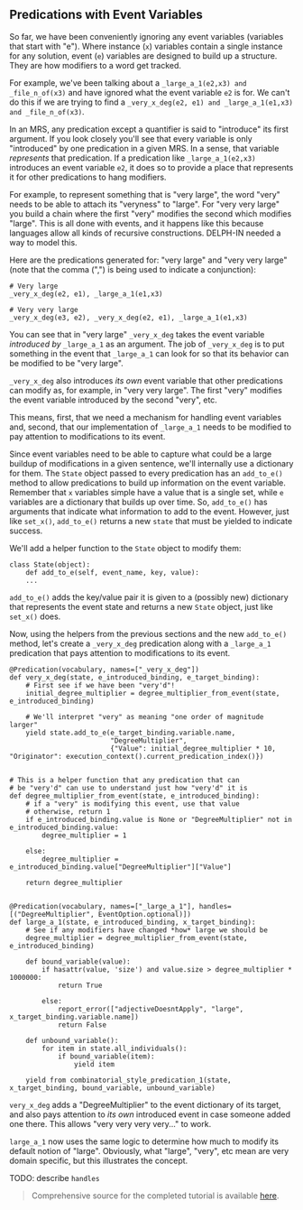 ## Predications with Event Variables
So far, we have been conveniently ignoring any event variables (variables that start with "e"). Where instance (`x`) variables contain a single instance for any solution, event (`e`) variables are designed to build up a structure. They are how modifiers to a word get tracked. 

For example, we've been talking about a `_large_a_1(e2,x3) and _file_n_of(x3)` and have ignored what the event variable `e2` is for. We can't do this if we are trying to find a `_very_x_deg(e2, e1) and _large_a_1(e1,x3) and _file_n_of(x3)`.

In an MRS, any predication except a quantifier is said to "introduce" its first argument. If you look closely you'll see that every variable is only "introduced" by one predication in a given MRS.  In a sense, that variable *represents* that predication.  If a predication like `_large_a_1(e2,x3)` introduces an event variable `e2`, it does so to provide a place that represents it for other predications to hang modifiers.

For example, to represent something that is "very large", the word "very" needs to be able to attach its "veryness" to "large". For "very very large" you build a chain where the first "very" modifies the second which modifies "large". This is all done with events, and it happens like this because languages allow all kinds of recursive constructions. DELPH-IN needed a way to model this.

Here are the predications generated for: "very large" and "very very large" (note that the comma (",") is being used to indicate a conjunction):

~~~
# Very large
_very_x_deg(e2, e1), _large_a_1(e1,x3)

# Very very large
_very_x_deg(e3, e2), _very_x_deg(e2, e1), _large_a_1(e1,x3)
~~~

You can see that in "very large" `_very_x_deg` takes the event variable *introduced by* `_large_a_1` as an argument. The job of `_very_x_deg` is to put something in the event that `_large_a_1` can look for so that its behavior can be modified to be "very large". 

`_very_x_deg` also introduces *its own* event variable that other predications can modify as, for example, in "very very large". The first "very" modifies the event variable introduced by the second "very", etc.

This means, first, that we need a mechanism for handling event variables and, second, that our implementation of `_large_a_1` needs to be modified to pay attention to modifications to its event.

Since event variables need to be able to capture what could be a large buildup of modifications in a given sentence, we'll internally use a dictionary for them. The `State` object passed to every predication has an `add_to_e()` method to allow predications to build up information on the event variable.  Remember that `x` variables simple have a value that is a single set, while `e` variables are a dictionary that builds up over time. So, `add_to_e()` has arguments that indicate what information to add to the event. However, just like `set_x()`,  `add_to_e()` returns a new `state` that must be yielded to indicate success.



We'll add a helper function to the `State` object to modify them:


~~~
class State(object):
    def add_to_e(self, event_name, key, value):
    ...
~~~
`add_to_e()` adds the key/value pair it is given to a (possibly new) dictionary that represents the event state and returns a new `State` object, just like `set_x()` does. 

Now, using the helpers from the previous sections and the new `add_to_e()` method, let's create a `_very_x_deg` predication along with a `_large_a_1` predication that pays attention to modifications to its event.

~~~
@Predication(vocabulary, names=["_very_x_deg"])
def very_x_deg(state, e_introduced_binding, e_target_binding):
    # First see if we have been "very'd"!
    initial_degree_multiplier = degree_multiplier_from_event(state, e_introduced_binding)

    # We'll interpret "very" as meaning "one order of magnitude larger"
    yield state.add_to_e(e_target_binding.variable.name, 
                         "DegreeMultiplier", 
                         {"Value": initial_degree_multiplier * 10, "Originator": execution_context().current_predication_index()})


# This is a helper function that any predication that can
# be "very'd" can use to understand just how "very'd" it is
def degree_multiplier_from_event(state, e_introduced_binding):
    # if a "very" is modifying this event, use that value
    # otherwise, return 1
    if e_introduced_binding.value is None or "DegreeMultiplier" not in e_introduced_binding.value:
        degree_multiplier = 1

    else:
        degree_multiplier = e_introduced_binding.value["DegreeMultiplier"]["Value"]

    return degree_multiplier


@Predication(vocabulary, names=["_large_a_1"], handles=[("DegreeMultiplier", EventOption.optional)])
def large_a_1(state, e_introduced_binding, x_target_binding):
    # See if any modifiers have changed *how* large we should be
    degree_multiplier = degree_multiplier_from_event(state, e_introduced_binding)

    def bound_variable(value):
        if hasattr(value, 'size') and value.size > degree_multiplier * 1000000:
            return True

        else:
            report_error(["adjectiveDoesntApply", "large", x_target_binding.variable.name])
            return False

    def unbound_variable():
        for item in state.all_individuals():
            if bound_variable(item):
                yield item

    yield from combinatorial_style_predication_1(state, x_target_binding, bound_variable, unbound_variable)
~~~
`very_x_deg` adds a "DegreeMultiplier" to the event dictionary of its target, and also pays attention to *its own* introduced event in case someone added one there.  This allows "very very very very..." to work.

`large_a_1` now uses the same logic to determine how much to modify its default notion of "large". Obviously, what "large", "very", etc mean are very domain specific, but this illustrates the concept.

TODO: describe `handles`
> Comprehensive source for the completed tutorial is available [here](https://github.com/EricZinda/Perplexity).